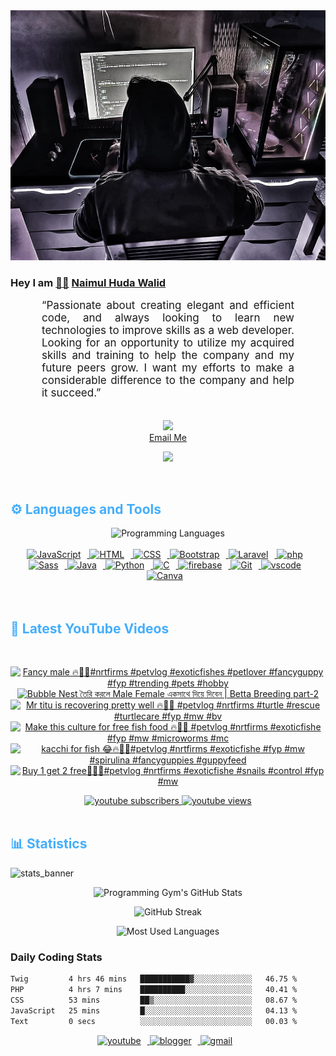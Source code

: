 <!-- ![github_cover_banner](https://www.digitalsolutionservices.com/img/services/web%20development.gif)-->

<div align="center" style="display:block;">
    <img height="400px" width="100%" alt="github cover banner" src="https://raw.githubusercontent.com/NaimulHudaWalid/NaimulHudaWalid/main/272276268_3114779035434264_920860974401480824_n.jpg"/> 
</div>

### Hey I am [👨🏻‍][facebook] [Naimul Huda Walid][youtube]



<p align:"center" style="text-align: justify; margin: 0 50px; font-size: 17px;" >
   “Passionate about creating elegant and efficient code, and always looking to learn new technologies to improve skills as a web developer. Looking for an opportunity to utilize my acquired skills and training to help the company and my future peers grow. I want my efforts to make a considerable difference to the company and help it succeed.”
<br>
<br>
<div align="center">

![](https://visitor-badge.glitch.me/badge?page_id=NaimulHudaWalid)
    <br />
[Email Me](mailto:dev.naimulhuda@gmail.com)
</div>
</p>
<!-- Typing SVG by DenverCoder1 - https://github.com/DenverCoder1/readme-typing-svg -->
<p align="center">
<!--   <a href="https://github.com/DenverCoder1/readme-typing-svg"> -->
    <img src="https://readme-typing-svg.herokuapp.com?color=E22FE4&width=380&height=45&lines=Open-Source+Enthusiast;Learning+In+Public;Empowering+Others;Nice+To+Meet+You+...&center=true"></a>

</p>
<br>
<!-- Languages and Tools -->

<h2 style="color: #44AEFB">⚙️ Languages and Tools</h2>
<div align="center" style="display:block;">
    <img width="100px" alt="Programming Languages" src="https://user-images.githubusercontent.com/78341798/194531121-47b0119a-ce00-439d-b586-125f86acb098.png"/> 
</div>
<br>   
<!-- Icons Resources -->
<!-- https://devicon.dev/ -->
<!-- https://cdn.jsdelivr.net/npm/simple-icons@v3/icons/ -->
<div align="center">
  <a href="https://developer.mozilla.org/en-US/docs/Web/JavaScript" target="_blank" rel="noreferrer">
      <img  alt="JavaScript" height="50px" style="padding-right:10px;" src="https://cdn.jsdelivr.net/gh/devicons/devicon/icons/javascript/javascript-plain.svg"/>
  </a>
  
 
  <a href="https://developer.mozilla.org/en-US/docs/Web/HTML" target="_blank" rel="noreferrer">
      <img  alt="HTML" height="50px" style="padding-right:10px;" src="https://cdn.jsdelivr.net/gh/devicons/devicon/icons/html5/html5-original.svg"/>
  </a>
  <a href="https://developer.mozilla.org/en-US/docs/Web/CSS" target="_blank" rel="noreferrer">
      <img  alt="CSS" height="50px" style="padding-right:10px;" src="https://cdn.jsdelivr.net/gh/devicons/devicon/icons/css3/css3-original.svg"/>
  </a>
  <a href="https://getbootstrap.com/" target="_blank" rel="noreferrer">
      <img  alt="Bootstrap" height="50px" style="padding-right:10px;" src="https://cdn.jsdelivr.net/gh/devicons/devicon/icons/bootstrap/bootstrap-original.svg"/>
  </a> 
  <a href="https://laravel.com/" target="_blank" rel="noreferrer">
      <img  alt="Laravel" height="50px" style="padding-right:10px;" src="https://cdn.jsdelivr.net/gh/devicons/devicon/icons/laravel/laravel-plain.svg"/>
  </a>
  <a href="https://www.php.net/" target="_blank" rel="noreferrer">
      <img  alt="php" height="50px" style="padding-right:10px;" src="https://cdn.jsdelivr.net/gh/devicons/devicon/icons/php/php-original.svg"/>
  </a>
  <a href="https://sass-lang.com/" target="_blank" rel="noreferrer">
      <img  alt="Sass" height="50px" style="padding-right:10px;" src="https://cdn.jsdelivr.net/gh/devicons/devicon/icons/sass/sass-original.svg"/>
  </a>
  <a href="https://www.java.com/en/" target="_blank" rel="noreferrer">
      <img  alt="Java" height="50px" style="padding-right:10px;" src="https://cdn.jsdelivr.net/gh/devicons/devicon/icons/java/java-original.svg"/>
  </a>    
  <a href="https://www.python.org/" target="_blank" rel="noreferrer">
      <img  alt="Python" height="50px" style="padding-right:10px;" src="https://cdn.jsdelivr.net/gh/devicons/devicon/icons/python/python-original.svg"/>
  </a>
  <a href="https://www.cprogramming.com/" target="_blank" rel="noreferrer">
      <img  alt="C" height="50px" style="padding-right:10px;" src="https://cdn.jsdelivr.net/gh/devicons/devicon/icons/c/c-original.svg"/>
  </a>
  
  <a href="https://firebase.google.com/" target="_blank" rel="noreferrer">
      <img  alt="firebase" height="50px" style="padding-right:10px;" src="https://cdn.jsdelivr.net/gh/devicons/devicon/icons/firebase/firebase-plain.svg"/>
  </a>
 
  <a href="https://git-scm.com/" target="_blank" rel="noreferrer">
      <img  alt="Git" height="50px" style="padding-right:10px;" src="https://cdn.jsdelivr.net/gh/devicons/devicon/icons/git/git-original.svg"/>
  </a>
  
  <a href="https://code.visualstudio.com/" target="_blank" rel="noreferrer">
      <img  alt="vscode" height="50px" style="padding-right:10px;"src="https://cdn.jsdelivr.net/gh/devicons/devicon/icons/vscode/vscode-original.svg"/>
  </a>
  <a href="https://www.canva.com/" target="_blank" rel="noreferrer">
      <img  alt="Canva" height="50px" style="padding-right:10px;" src="https://cdn.jsdelivr.net/gh/devicons/devicon/icons/canva/canva-original.svg"/> 
  </a>
</div>
<br>
<br>

<!-- Latest YouTube Videos -->

<h2 style="color: #44AEFB">🎦 Latest YouTube Videos</h2>
<br />

<!-- Resource/Reference: https://github.com/DenverCoder1/github-readme-youtube-cards -->
<div class="youtube videos cards" align="center">

<!-- BEGIN YOUTUBE-CARDS -->
[![Fancy male 🔥💯🖤#nrtfirms #petvlog #exoticfishes #petlover #fancyguppy #fyp #trending #pets #hobby](https://ytcards.demolab.com/?id=ttFGIobGYKk&title=Fancy+male+%F0%9F%94%A5%F0%9F%92%AF%F0%9F%96%A4%23nrtfirms+%23petvlog+%23exoticfishes+%23petlover+%23fancyguppy+%23fyp+%23trending+%23pets+%23hobby&lang=en&timestamp=1711931465&background_color=%230d1117&title_color=%23ffffff&stats_color=%23dedede&max_title_lines=1&width=250&border_radius=5 "Fancy male 🔥💯🖤#nrtfirms #petvlog #exoticfishes #petlover #fancyguppy #fyp #trending #pets #hobby")](https://www.youtube.com/watch?v=ttFGIobGYKk)
[![Bubble Nest তৈরি করলে Male Female একসাথে দিয়ে দিবেন | Betta Breeding part-2](https://ytcards.demolab.com/?id=VGO-OPwDFXk&title=Bubble+Nest+%E0%A6%A4%E0%A7%88%E0%A6%B0%E0%A6%BF+%E0%A6%95%E0%A6%B0%E0%A6%B2%E0%A7%87+Male+Female+%E0%A6%8F%E0%A6%95%E0%A6%B8%E0%A6%BE%E0%A6%A5%E0%A7%87+%E0%A6%A6%E0%A6%BF%E0%A7%9F%E0%A7%87+%E0%A6%A6%E0%A6%BF%E0%A6%AC%E0%A7%87%E0%A6%A8+%7C+Betta+Breeding+part-2&lang=en&timestamp=1711930530&background_color=%230d1117&title_color=%23ffffff&stats_color=%23dedede&max_title_lines=1&width=250&border_radius=5 "Bubble Nest তৈরি করলে Male Female একসাথে দিয়ে দিবেন | Betta Breeding part-2")](https://www.youtube.com/watch?v=VGO-OPwDFXk)
[![Mr titu is recovering pretty well 🔥💯🖤 #petvlog #nrtfirms #turtle #rescue #turtlecare #fyp #mw #bv](https://ytcards.demolab.com/?id=UYCQGbVD7Xs&title=Mr+titu+is+recovering+pretty+well+%F0%9F%94%A5%F0%9F%92%AF%F0%9F%96%A4+%23petvlog+%23nrtfirms+%23turtle+%23rescue+%23turtlecare+%23fyp+%23mw+%23bv&lang=en&timestamp=1711891434&background_color=%230d1117&title_color=%23ffffff&stats_color=%23dedede&max_title_lines=1&width=250&border_radius=5 "Mr titu is recovering pretty well 🔥💯🖤 #petvlog #nrtfirms #turtle #rescue #turtlecare #fyp #mw #bv")](https://www.youtube.com/watch?v=UYCQGbVD7Xs)
[![Make this culture for free fish food 🔥💯🖤 #petvlog #nrtfirms #exoticfishe #fyp #mw #microworms #mc](https://ytcards.demolab.com/?id=oxFf2teUIkc&title=Make+this+culture+for+free+fish+food+%F0%9F%94%A5%F0%9F%92%AF%F0%9F%96%A4+%23petvlog+%23nrtfirms+%23exoticfishe+%23fyp+%23mw+%23microworms+%23mc&lang=en&timestamp=1711885949&background_color=%230d1117&title_color=%23ffffff&stats_color=%23dedede&max_title_lines=1&width=250&border_radius=5 "Make this culture for free fish food 🔥💯🖤 #petvlog #nrtfirms #exoticfishe #fyp #mw #microworms #mc")](https://www.youtube.com/watch?v=oxFf2teUIkc)
[![kacchi for fish 😂🔥🖤💯#petvlog #nrtfirms #exoticfishe #fyp #mw #spirulina #fancyguppies #guppyfeed](https://ytcards.demolab.com/?id=zOT2L45CjwE&title=kacchi+for+fish+%F0%9F%98%82%F0%9F%94%A5%F0%9F%96%A4%F0%9F%92%AF%23petvlog+%23nrtfirms+%23exoticfishe+%23fyp+%23mw+%23spirulina+%23fancyguppies+%23guppyfeed&lang=en&timestamp=1711868258&background_color=%230d1117&title_color=%23ffffff&stats_color=%23dedede&max_title_lines=1&width=250&border_radius=5 "kacchi for fish 😂🔥🖤💯#petvlog #nrtfirms #exoticfishe #fyp #mw #spirulina #fancyguppies #guppyfeed")](https://www.youtube.com/watch?v=zOT2L45CjwE)
[![Buy 1 get 2 free🖤🔥💯#petvlog #nrtfirms #exoticfishe #snails #control #fyp #mw](https://ytcards.demolab.com/?id=KKnNOuGyeh4&title=Buy+1+get+2+free%F0%9F%96%A4%F0%9F%94%A5%F0%9F%92%AF%23petvlog+%23nrtfirms+%23exoticfishe+%23snails+%23control+%23fyp+%23mw&lang=en&timestamp=1711843291&background_color=%230d1117&title_color=%23ffffff&stats_color=%23dedede&max_title_lines=1&width=250&border_radius=5 "Buy 1 get 2 free🖤🔥💯#petvlog #nrtfirms #exoticfishe #snails #control #fyp #mw")](https://www.youtube.com/watch?v=KKnNOuGyeh4)
<!-- END YOUTUBE-CARDS -->
</div>

<!-- Begin Youtube Buttons -->
<!-- Resource/Reference:  https://github.com/DenverCoder1/custom-icon-badges -->
<div class="youtube buttons" align="center">
    <a href="https://www.youtube.com/channel/UCa3YaFwzSII0kKg3Nads2dQ"  target="_blank">
        <img alt="youtube subscribers" src="https://img.shields.io/youtube/channel/subscribers/UCa3YaFwzSII0kKg3Nads2dQ?logo=youtube&logoColor=red&style=for-the-badge"/>
    </a> 
    <a href="https://www.youtube.com/channel/UCa3YaFwzSII0kKg3Nads2dQ"  target="_blank">
        <img alt="youtube views" src="https://custom-icon-badges.demolab.com/youtube/channel/views/UCa3YaFwzSII0kKg3Nads2dQ?color=%23E05D44&logo=eye&logoColor=white&style=for-the-badge&labelColor=#555555"/>
    </a> 
</div>
<br>
<!-- End Youtube Buttons -->

<!-- Statistics -->

<h2 style="color: #44AEFB">📊 Statistics</h2>

![stats_banner](https://user-images.githubusercontent.com/78341798/194534778-d662496c-ae00-4e8d-ae9b-b90912054e7f.gif)

<!-- Begin Stats Cards -->
<!-- Resources:  -->
<!-- Github & Languages Stats: https://github.com/naimul15-12090/github-readme-stats --> 
<!-- Streak Stats: https://github.com/denvercoder1/github-readme-streak-stats -->
<!-- Change the value after ?username= to your GitHub username. -->
<div class="stats" align="center">

![Programming Gym's GitHub Stats](https://github-readme-stats.vercel.app/api?username=NaimulHudaWalid&hide=stars&count_private=true&show_icons=true&theme=algolia&border_radius=20)

![GitHub Streak](https://streak-stats.demolab.com?user=NaimulHudaWalid&count_private=true&theme=algolia&border_radius=22)

![Most Used Languages](https://github-readme-stats.vercel.app/api/top-langs/?username=NaimulHudaWalid&langs_count=8&layout=compact&show_icons=true&theme=algolia&border_radius=20)
    
<!-- ![Top Langs](https://github-readme-stats.vercel.app/api/top-langs/?username=naimul15-12090&langs_count=8) -->
<!-- [![Top Langs](https://github-readme-stats.vercel.app/api/top-langs/?username=naimul15-12090&layout=compact)](https://github.com/anuraghazra/github-readme-stats)
 -->
    
</div>
<!--  End Stats Cards -->



### Daily Coding Stats
<!--START_SECTION:waka-->

```txt
Twig         4 hrs 46 mins   ███████████▓░░░░░░░░░░░░░   46.75 %
PHP          4 hrs 7 mins    ██████████░░░░░░░░░░░░░░░   40.41 %
CSS          53 mins         ██▒░░░░░░░░░░░░░░░░░░░░░░   08.67 %
JavaScript   25 mins         █░░░░░░░░░░░░░░░░░░░░░░░░   04.13 %
Text         0 secs          ░░░░░░░░░░░░░░░░░░░░░░░░░   00.03 %
```

<!--END_SECTION:waka-->
<!-- Begin Footer -->
<!-- Icons Resources -->
<!-- https://devicon.dev/ -->
<div class="footer" align="center" style="margin:15px;">
    <a href="https://www.youtube.com/channel/UCa3YaFwzSII0kKg3Nads2dQ" target="_blank">
        <img  style="margin:0 10px 10px 0;" src="https://user-images.githubusercontent.com/78341798/194531650-698ef1b1-9cbd-4b4f-96ef-5a2ec4b5d7e6.svg" alt="youtube" width="40px"/>
    </a>
    <a href="https://www.linkedin.com/in/naimulhudawalid/" target="_blank">
        <img style="margin:0 10px 10px 0;" src="https://user-images.githubusercontent.com/78341798/194531458-b5dfeb1b-bad5-4dfa-909a-2e402262db9a.svg" alt="blogger" width="40px"/>
    </a>
    <a href="mailto:dev.naimulhuda@gmail.com" target="_blank">
        <img style="margin:0 10px 10px 0;" src="https://user-images.githubusercontent.com/78341798/194531383-ddb2b774-5bb9-491c-b601-4a4a7d9792fb.svg" alt="gmail" width="40px"/>
    </a>
</div>
<!-- End Footer -->

[youtube]: https://www.youtube.com/channel/UCa3YaFwzSII0kKg3Nads2dQ
[facebook]: https://www.facebook.com/profile.php?id=100007065945838
